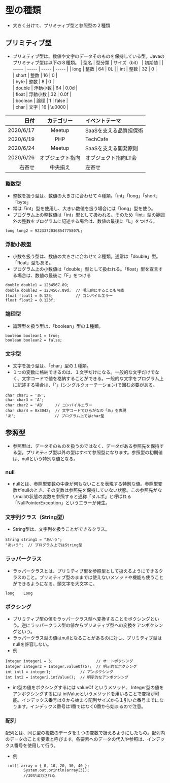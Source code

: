 # 型の種類
- 大きく分けて、プリミティブ型と参照型の２種類

## プリミティブ型
- プリミティブ型は、数値や文字のデータそのものを保持している型。Javaのプリミティブ型は以下の８種類。
|  型名  |  型分類  |  サイズ（bit）  |  初期値  |
| ----- | ----- | ----- | ----- |
|  long  |  整数  |  64  |  0L  |	
|  int  |  整数  |  32  |  0  |	
|  short  |  整数 	|  16  |  0  |	
|  byte  |  整数  |  8  |  0  |	
|  double  |  浮動小数  |  64  |  0.0d  |	
|  float  |  浮動小数  |  32  |  0.0f  |	
|  boolean  |  論理  |  1  |  false  |	
|  char  |  文字  |  16  |  \u0000  |

|日付 | カテゴリー | イベントテーマ |
|---:| :---: | :--- |
|2020/6/17 | Meetup | SaaSを支える品質担保術|
|2020/6/19 | PHP | TechCafe|
|2020/6/24 | Meetup | SaaSを支える開発原則|
|2020/6/26 | オブジェクト指向 | オブジェクト指向LT会|
|右寄せ| 中央揃え | 左寄せ |
### 整数型
- 整数を扱う型は、数値の大きさに合わせて４種類。「int」「long」「short」「byte」
- 常は「int」型を使用し、大きい数値を扱う場合には「long」型を使う。
- プログラム上の整数値は「int」型として扱われる。そのため「int」型の範囲外の整数をプログラムに記述する場合は、数値の最後に「L」をつける。
```
long long2 = 9223372036854775807L;
```

### 浮動小数型
- 小数を扱う型は、数値の大きさに合わせて２種類。通常は「double」型。「float」型もある。
- プログラム上の小数値は「double」型として扱われる。「float」型を宣言する場合は、数値の最後に「F」をつける
```
double double1 = 1234567.89;
double double2 = 1234567.89d;  // 明示的にすることも可能
float float1 = 0.123;          // コンパイルエラー
float float2 = 0.123f;
```

### 論理型
- 論理型を扱う型は、「boolean」型の１種類。
```
boolean boolean1 = true;
boolean boolean2 = false;
```

### 文字型
- 文字を扱う型は、「char」型の１種類。
- １つの変数に格納できるのは、１文字だけになる。一般的な文字だけでなく、文字コードで値を格納することができる。一般的な文字をプログラム上に記述する場合は、「'」(シングルクォーテーション)で囲む必要がある。
```
char char1 = 'あ';
char char3 = 'A';
char char2 = 'AB'     // コンパイルエラー
char char4 = 0x3042;  // 文字コードでひらがなの「あ」を表現
'あ';                 // プログラム上ではchar型
```
## 参照型
- 参照型は、データそのものを扱うのではなく、データがある参照先を保持する型。プリミティブ型以外の型はすべて参照型になります。参照型の初期値は、nullという特別な値となる。
### null
- nullとは、参照型変数の中身が何もないことを表現する特別な値。参照型変数がnullのとき、その変数は参照先を保持していない状態。この参照先がないnullの状態の変数を参照すると通称「ヌルポ」と呼ばれる「NullPointerException」というエラーが発生。

### 文字列クラス（String型）
- String型は、文字列を扱うことができるクラス。
```
String string1 = "あいう";
"あいう";  // プログラム上ではString型
```

### ラッパークラス
- ラッパークラスとは、プリミティブ型を参照型として扱えるようにできるクラスのこと。プリミティブ型のままでは使えないメソッドや機能も使うことができるようになる。頭文字を大文字に。
```
long	Long
```

### ボクシング
- プリミティブ型の値をラッパークラス型へ変換することをボクシングという。逆にラッパークラス型の値からプリミティブ型への変換をアンボクシングという。
- ラッパークラス型の値はnullとなることがあるのに対し、プリミティブ型はnullを許容しない。
- 例
```
Integer integer1 = 5;                   // オートボクシング
Integer integer2 = Integer.valueOf(5);  // 明示的なボクシング
int int1 = integer1;             // アンボクシング
int int2 = integer2.intValue();  // 明示的なアンボクシング
```
- int型の値をボクシングするには valueOf というメソッド、 Integer型の値をアンボクシングするには intValueというメソッドを用いることで変換が可能。インデックス番号は０から始まり配列サイズから１引いた番号までになります。インデックス番号は1番ではなく0番から始まるので注意。

### 配列
配列とは、同じ型の複数のデータを１つの変数で扱えるようにしたもの。配列内のデータのことを要素と呼びます。各要素へのデータの代入や参照は、インデックス番号を使用して行う。
- 例
```
 int[] array = { 0, 10, 20, 30, 40 };
        System.out.println(array[3]);
        //30が出力される
```

